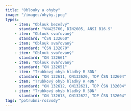 ```yaml
---
title: "Oblouky a ohyby"
image: "/images/ohyby.jpeg"
types:
    - item: "Oblouk bezešvý"
      standard: "VN425760, DIN2605, ANSI B16.9"
    - item: "Oblouk svařovaný"
      standard: "ČSN 132660"
    - item: "Oblouk svařovaný"
      standard: "ČSN 132670"
    - item: "Oblouk svařovaný"
      standard: "ON 132661"
    - item: "Oblouk svařovaný"
      standard: "ON 132651"
    - item: "Trubkový ohyb hladký R 3DN"
      standard: "ON 132611, ON132620, TDP ČSN 132604"
    - item: "Trubkový ohyb hladký R 4DN"
      standard: "ON 132612, ON132621, TDP ČSN 132604"
    - item: "Trubkový ohyb hladký R 5DN"
      standard: "ON 132613, ON132622, TDP ČSN 132604"
tags: "potrubni-rozvody"
---
```

